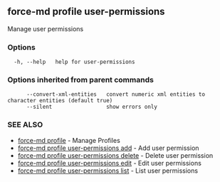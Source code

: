 ## force-md profile user-permissions

Manage user permissions

### Options

```
  -h, --help   help for user-permissions
```

### Options inherited from parent commands

```
      --convert-xml-entities   convert numeric xml entities to character entities (default true)
      --silent                 show errors only
```

### SEE ALSO

* [force-md profile](force-md_profile.md)	 - Manage Profiles
* [force-md profile user-permissions add](force-md_profile_user-permissions_add.md)	 - Add user permission
* [force-md profile user-permissions delete](force-md_profile_user-permissions_delete.md)	 - Delete user permission
* [force-md profile user-permissions edit](force-md_profile_user-permissions_edit.md)	 - Edit user permissions
* [force-md profile user-permissions list](force-md_profile_user-permissions_list.md)	 - List user permissions

